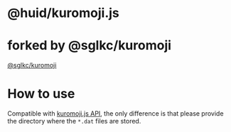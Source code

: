 @huid/kuromoji.js
===========

# forked by @sglkc/kuromoji
[@sglkc/kuromoji](https://github.com/sglkc/kuromoji.js)

# How to use

Compatible with [kuromoji.js API](https://github.com/takuyaa/kuromoji.js), the only difference is that please provide the directory where the `*.dat` files are stored.